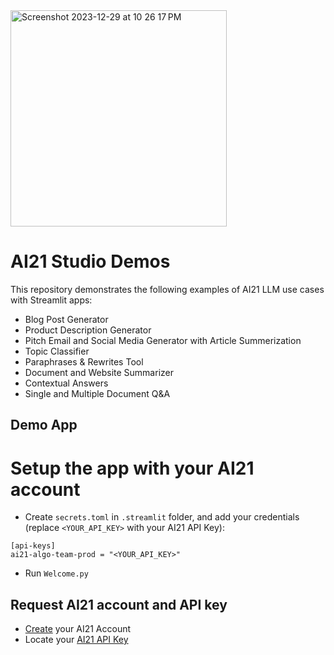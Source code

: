 <img width="346" alt="Screenshot 2023-12-29 at 10 26 17 PM" src="https://github.com/chenw-ai21/ai21-studio-streamlit/assets/153112649/dd66ba69-3dbf-43c2-a5a4-2d048b389f06">

# AI21 Studio Demos

This repository demonstrates the following examples of AI21 LLM use cases with Streamlit apps:
- Blog Post Generator
- Product Description Generator 
- Pitch Email and Social Media Generator with Article Summerization
- Topic Classifier
- Paraphrases & Rewrites Tool
- Document and Website Summarizer
- Contextual Answers
- Single and Multiple Document Q&A

## Demo App

# Setup the app with your AI21 account 
- Create `secrets.toml` in `.streamlit` folder,  and add your credentials (replace `<YOUR_API_KEY>` with your AI21 API Key):
```
[api-keys]
ai21-algo-team-prod = "<YOUR_API_KEY>"
```
- Run `Welcome.py`

## Request AI21 account and API key
- [Create]((https://studio.ai21.com/login)https://studio.ai21.com/login) your AI21 Account
- Locate your [AI21 API Key](https://studio.ai21.com/account/api-key)
